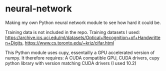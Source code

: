 # neural-network
Making my own Python neural network module to see how hard it could be.

Training data is not included in the repo. Training datasets I used:
https://archive.ics.uci.edu/ml/datasets/Optical+Recognition+of+Handwritten+Digits,
https://www.cs.toronto.edu/~kriz/cifar.html

This Python module uses cupy, essentailly a GPU accelerated version of numpy. It therefore requires: 
A CUDA compatible GPU,
CUDA drivers,
cupy python library with version matching CUDA drivers (I used 10.2)
